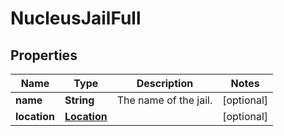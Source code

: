 
# NucleusJailFull

## Properties
Name | Type | Description | Notes
------------ | ------------- | ------------- | -------------
**name** | **String** | The name of the jail. |  [optional]
**location** | [**Location**](Location.md) |  |  [optional]



